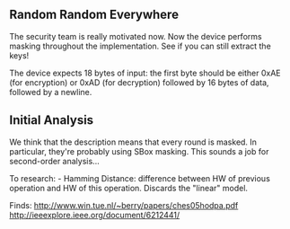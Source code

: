 
## Random Random Everywhere
The security team is really motivated now. Now the device performs masking throughout the implementation. See if you can still extract the keys!

The device expects 18 bytes of input: the first byte should be either 0xAE (for encryption) or 0xAD (for decryption) followed by 16 bytes of data, followed by a newline.

## Initial Analysis
We think that the description means that every round is masked. In particular, they're probably using SBox masking. This sounds a job for second-order analysis...

To research:
	- Hamming Distance: difference between HW of previous operation and HW of this operation. Discards the "linear" model.

Finds:
http://www.win.tue.nl/~berry/papers/ches05hodpa.pdf
http://ieeexplore.ieee.org/document/6212441/

